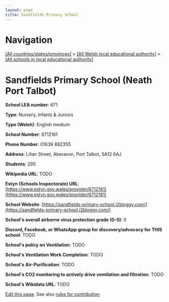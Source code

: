 ```yaml
---
layout: page
title: Sandfields Primary School
---
```

# Navigation

[[All countries/states/provinces]](../../..) > [[All Welsh local educational authority]](../..) > [[All schools in local educational authority]](..)

# Sandfields Primary School (Neath Port Talbot)

**School LEA number**: 671

**Type**: Nursery, Infants & Juniors

**Type (Welsh)**: English medium

**School Number**: 6712161

**Phone Number**: 01639 882355

**Address**: Lilian Street, Aberavon, Port Talbot, SA12 6AJ

**Students**: 295

**Wikipedia URL**: TODO

**Estyn (Schools Inspectorate) URL**: [https://www.estyn.gov.wales/provider/6712161](https://www.estyn.gov.wales/provider/6712161)

**School Website**: [https://sandfields-primary-school.j2bloggy.com/](https://sandfields-primary-school.j2bloggy.com/)

**School's overall airborne virus protection grade (0-5)**: 0

**Discord, Facebook, or WhatsApp group for discovery/advocacy for THIS school**: TODO

**School's policy on Ventilation**: TODO

**School's Ventilation Work Completion**: TODO

**School's Air-Purification**: TODO

**School's CO2 monitoring to actively drive ventilation and filtration**: TODO

**School's Wikidata URL**: TODO




[Edit this page](https://github.com/ventilate-schools/Wales/edit/prif/./Neath_Port_Talbot/Sandfields_Primary_School.md). See also [rules for contribution](../../../contribution-rules/)